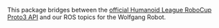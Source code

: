 This package bridges between the [official Humanoid League RoboCup Proto3 API](https://cdn.robocup.org/hl/wp/2021/05/v-hsc_simulator_api_v1.0.pdf) and our ROS topics for the Wolfgang Robot.
